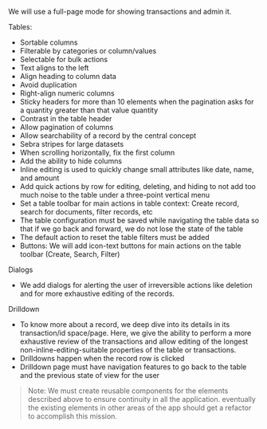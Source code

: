 We will use a full-page mode for showing transactions and admin it.

Tables:

- Sortable columns
- Filterable by categories or column/values
- Selectable for bulk actions
- Text aligns to the left
- Align heading to column data
- Avoid duplication
- Right-align numeric columns
- Sticky headers for more than 10 elements when the pagination asks for a quantity greater than that value quantity
- Contrast in the table header
- Allow pagination of columns
- Allow searchability of a record by the central concept
- Sebra stripes for large datasets
- When scrolling horizontally, fix the first column
- Add the ability to hide columns
- Inline editing is used to quickly change small attributes like date, name, and amount
- Add quick actions by row for editing, deleting, and hiding to not add too much noise to the table under a three-point vertical menu
- Set a table toolbar for main actions in table context: Create record, search for documents, filter records, etc
- The table configuration must be saved while navigating the table data so that if we go back and forward, we do not lose the state of the table
- The default action to reset the table filters must be added
- Buttons: We will add icon-text buttons for main actions on the table toolbar (Create, Search, Filter)

Dialogs
- We add dialogs for alerting the user of irreversible actions like deletion and for more exhaustive editing of the records.

Drilldown
- To know more about a record, we deep dive into its details in its transaction/id space/page. Here, we give the ability to perform a more exhaustive review of the transactions and allow editing of the longest non-inline-editing-suitable properties of the table or transactions.
- Drilldowns happen when the record row is clicked
- Drilldown page must have navigation features to go back to the table and the previous state of view for the user


> Note: We must create reusable components for the elements described above to ensure continuity in all the application. eventually the existing elements in other areas of the app should get a refactor to accomplish this mission.